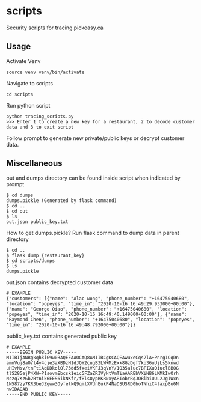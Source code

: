 # scripts
Security scripts for tracing.pickeasy.ca

## Usage

Activate Venv
```
source venv venv/bin/activate
```
Navigate to scripts
```
cd scripts
```
Run python script
```
python tracing_scripts.py
>>> Enter 1 to create a new key for a restaurant, 2 to decode customer data and 3 to exit script

```

Follow prompt to generate new private/public keys or decrypt customer data.

## Miscellaneous

out and dumps directory can be found inside script when indicated by prompt

```
$ cd dumps
dumps.pickle (Generated by flask command)
$ cd ..
$ cd out
$ ls
out.json public_key.txt
```

How to get dumps.pickle?
Run flask command to dump data in parent directory

```
$ cd ..
$ flask dump {restaurant_key}
$ cd scripts/dumps
$ ls
dumps.pickle
```
out.json contains decrypted customer data
```
# EXAMPLE
{"customers": [{"name": "Alac wong", "phone_number": "+16475040680", "location": "popeyes", "time_in": "2020-10-16 16:49:29.933000+00:00"}, {"name": "George Qiao", "phone_number": "+16475040680", "location": "popeyes", "time_in": "2020-10-16 16:49:40.149000+00:00"}, {"name": "Raymond Chen", "phone_number": "+16475040680", "location": "popeyes", "time_in": "2020-10-16 16:49:48.792000+00:00"}]}
```
public_key.txt contains generated public key
```
# EXAMPLE
-----BEGIN PUBLIC KEY-----
MIIBIjANBgkqhkiG9w0BAQEFAAOCAQ8AMIIBCgKCAQEAwuxeCqs2lA+Pnrg1OqDn
amnVuj8aO/l4y4cje3aXBDzH1dJQY2cugB3LW+MzExk8GzDgf7kp36uUjLs5knwd
uHIvNsv/tnFtiAqDDkolOl73dd5fxeiVKFJ3qVnY/1Q35aluc7BFIXuOiuclBBOG
tlS285ejP4XW+P1sovmEbcsk1eic5FZaZRIVyHtVmTiaAAREbVXiNB6LKMkIwOrh
Nczq7KzGb2Btnik6EES6ikNKfr/fBlsOypRKRNxyARIobYRqJOBlbiUUL2JgIWxn
1N587zy7KR3beJZgww3OyfelkQ9qmlXVdnEukP4NaDSUSRD0boTNhiC4laxpBu6N
nwIDAQAB
-----END PUBLIC KEY-----
```